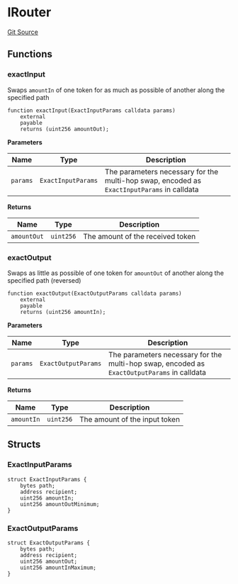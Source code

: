 # IRouter
[Git Source](https://github.com/moss-eth/zap/blob/061fdc888af929a33bd6199e327f88f4440e3090/src/interfaces/IUniswap.sol)


## Functions
### exactInput

Swaps `amountIn` of one token for as much as possible of another
along the specified path


```solidity
function exactInput(ExactInputParams calldata params)
    external
    payable
    returns (uint256 amountOut);
```
**Parameters**

|Name|Type|Description|
|----|----|-----------|
|`params`|`ExactInputParams`|The parameters necessary for the multi-hop swap, encoded as `ExactInputParams` in calldata|

**Returns**

|Name|Type|Description|
|----|----|-----------|
|`amountOut`|`uint256`|The amount of the received token|


### exactOutput

Swaps as little as possible of one token for `amountOut` of
another along the specified path (reversed)


```solidity
function exactOutput(ExactOutputParams calldata params)
    external
    payable
    returns (uint256 amountIn);
```
**Parameters**

|Name|Type|Description|
|----|----|-----------|
|`params`|`ExactOutputParams`|The parameters necessary for the multi-hop swap, encoded as `ExactOutputParams` in calldata|

**Returns**

|Name|Type|Description|
|----|----|-----------|
|`amountIn`|`uint256`|The amount of the input token|


## Structs
### ExactInputParams

```solidity
struct ExactInputParams {
    bytes path;
    address recipient;
    uint256 amountIn;
    uint256 amountOutMinimum;
}
```

### ExactOutputParams

```solidity
struct ExactOutputParams {
    bytes path;
    address recipient;
    uint256 amountOut;
    uint256 amountInMaximum;
}
```

